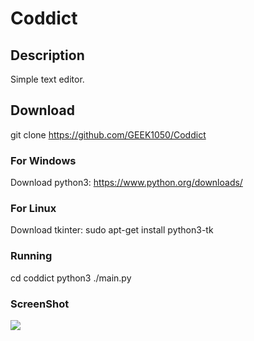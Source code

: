 # Coddict

## Description
Simple text editor.

## Download
git clone https://github.com/GEEK1050/Coddict

### For Windows
Download python3: https://www.python.org/downloads/

### For Linux
Download tkinter: sudo apt-get install python3-tk


### Running
cd coddict
python3 ./main.py

### ScreenShot
![](https://imgur.com/gallery/1E77KTg)
